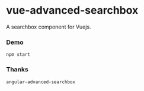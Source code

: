 # vue-advanced-searchbox
A searchbox component for Vuejs.

### Demo
`
npm start
`

### Thanks 
`angular-advanced-searchbox`
